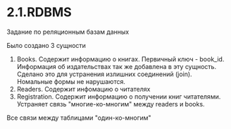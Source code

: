 # 2.1.RDBMS
Задание по реляционным базам данных

Было создано 3 сущности
1. Books. Содержит информацию о книгах. Первичный ключ - book_id. Информация об издательствах так же добавлена в эту сущность. Сделано это для устранения излишних соединений (join). Номальные формы не нарушаются.
2. Readers. Содержит инфомацию о читателях
3. Registration. Содержит информацию о получении книг читателями. Устраняет связь "многие-ко-многим" между readers и books.

Все связи между таблицами "один-ко-многим" 
